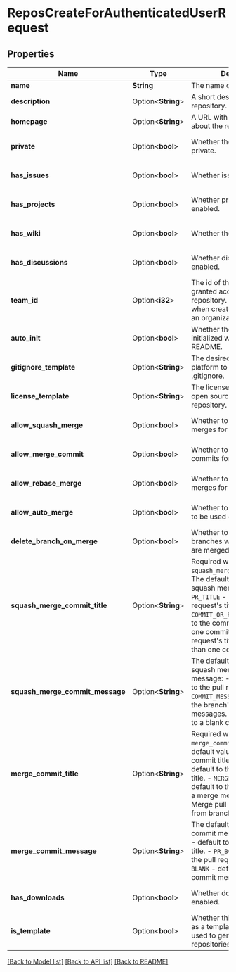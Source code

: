 # ReposCreateForAuthenticatedUserRequest

## Properties

Name | Type | Description | Notes
------------ | ------------- | ------------- | -------------
**name** | **String** | The name of the repository. | 
**description** | Option<**String**> | A short description of the repository. | [optional]
**homepage** | Option<**String**> | A URL with more information about the repository. | [optional]
**private** | Option<**bool**> | Whether the repository is private. | [optional][default to false]
**has_issues** | Option<**bool**> | Whether issues are enabled. | [optional][default to true]
**has_projects** | Option<**bool**> | Whether projects are enabled. | [optional][default to true]
**has_wiki** | Option<**bool**> | Whether the wiki is enabled. | [optional][default to true]
**has_discussions** | Option<**bool**> | Whether discussions are enabled. | [optional][default to false]
**team_id** | Option<**i32**> | The id of the team that will be granted access to this repository. This is only valid when creating a repository in an organization. | [optional]
**auto_init** | Option<**bool**> | Whether the repository is initialized with a minimal README. | [optional][default to false]
**gitignore_template** | Option<**String**> | The desired language or platform to apply to the .gitignore. | [optional]
**license_template** | Option<**String**> | The license keyword of the open source license for this repository. | [optional]
**allow_squash_merge** | Option<**bool**> | Whether to allow squash merges for pull requests. | [optional][default to true]
**allow_merge_commit** | Option<**bool**> | Whether to allow merge commits for pull requests. | [optional][default to true]
**allow_rebase_merge** | Option<**bool**> | Whether to allow rebase merges for pull requests. | [optional][default to true]
**allow_auto_merge** | Option<**bool**> | Whether to allow Auto-merge to be used on pull requests. | [optional][default to false]
**delete_branch_on_merge** | Option<**bool**> | Whether to delete head branches when pull requests are merged | [optional][default to false]
**squash_merge_commit_title** | Option<**String**> | Required when using `squash_merge_commit_message`.  The default value for a squash merge commit title:  - `PR_TITLE` - default to the pull request's title. - `COMMIT_OR_PR_TITLE` - default to the commit's title (if only one commit) or the pull request's title (when more than one commit). | [optional]
**squash_merge_commit_message** | Option<**String**> | The default value for a squash merge commit message:  - `PR_BODY` - default to the pull request's body. - `COMMIT_MESSAGES` - default to the branch's commit messages. - `BLANK` - default to a blank commit message. | [optional]
**merge_commit_title** | Option<**String**> | Required when using `merge_commit_message`.  The default value for a merge commit title.  - `PR_TITLE` - default to the pull request's title. - `MERGE_MESSAGE` - default to the classic title for a merge message (e.g., Merge pull request #123 from branch-name). | [optional]
**merge_commit_message** | Option<**String**> | The default value for a merge commit message.  - `PR_TITLE` - default to the pull request's title. - `PR_BODY` - default to the pull request's body. - `BLANK` - default to a blank commit message. | [optional]
**has_downloads** | Option<**bool**> | Whether downloads are enabled. | [optional][default to true]
**is_template** | Option<**bool**> | Whether this repository acts as a template that can be used to generate new repositories. | [optional][default to false]

[[Back to Model list]](../README.md#documentation-for-models) [[Back to API list]](../README.md#documentation-for-api-endpoints) [[Back to README]](../README.md)


